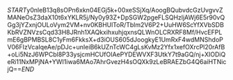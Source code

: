 $START$y0nleB13q8sOPn6xkn04EGj5k+00xeSSjXq/AoogBQubvdcGzUvgvvZMANeOsZ3daX10t6xYKLR5j/Ny0y93Z+DpSGW2pgeFLSQHzljAWj6E5r90vQGg3jYZxnjOULoVym2VM+nv0KBHUlToR/Tblm2V6P2+UuHW6ScYfXVbSDBKbRVZNVzsCqd33H8JRnh1XAQkxihxuhjqxnsQLWnOLCRXRF8Mf/HvcEFPLmE6gBPMBSL8C1yFm6FkksX+d3iOUS605dJoogkyE1UmRxF4wdMNShdoPV06FIzVcaIqeAe/pDJc+unIeiB6kUZnTcWC4gLsKvMz2Yfx1xefOXrcPl20rAfB+oLi5NzJ6WPCbl8P33ysjcmHCUfOIAePYDEWVXF3UtkY7t9aGQ/nj+XIODiQeRi11NxMPjNA+YWI1iwa6MAo7AhrGvezH4sOQXk9zLeBRAEZbG4Q6aiHTNicjQ==$END$